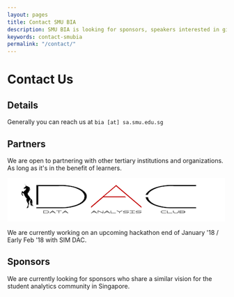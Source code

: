 ```yaml
---
layout: pages
title: Contact SMU BIA
description: SMU BIA is looking for sponsors, speakers interested in giving talks on analytics for students...
keywords: contact-smubia
permalink: "/contact/"
---
```


# Contact Us

## Details

Generally you can reach us at `bia [at] sa.smu.edu.sg`

## Partners

We are open to partnering with other tertiary institutions and organizations. As long as it's in the benefit of learners.

![SIM DAC](/assets/img/SIMDAC-2017-logo.png)

We are currently working on an upcoming hackathon end of January '18 / Early Feb '18 with SIM DAC.

## Sponsors

We are currently looking for sponsors who share a similar vision for the student analytics community in Singapore.
